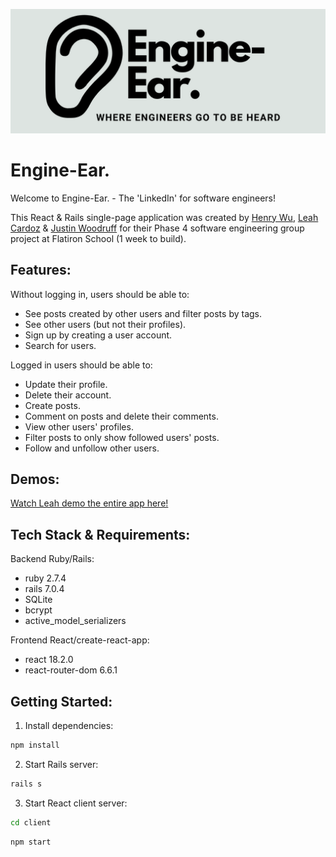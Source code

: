 ![Engine-Ear. Logo](./client/src/engine-ear-readme-logo1.png)

# Engine-Ear.

Welcome to Engine-Ear. - The 'LinkedIn' for software engineers!

This React & Rails single-page application was created by [Henry Wu](https://github.com/hhw67865), [Leah Cardoz](https://github.com/lcardoz) & [Justin Woodruff](https://github.com/di4bolik4l) for their Phase 4 software engineering group project at Flatiron School (1 week to build).

## Features:

Without logging in, users should be able to:
- See posts created by other users and filter posts by tags.
- See other users (but not their profiles).
- Sign up by creating a user account.
- Search for users.

Logged in users should be able to:
- Update their profile.
- Delete their account.
- Create posts.
- Comment on posts and delete their comments.
- View other users' profiles.
- Filter posts to only show followed users' posts.
- Follow and unfollow other users.

## Demos:

[Watch Leah demo the entire app here!](https://vimeo.com/799307351)

## Tech Stack & Requirements:

Backend Ruby/Rails:
- ruby 2.7.4
- rails 7.0.4
- SQLite
- bcrypt
- active_model_serializers

Frontend React/create-react-app:
- react 18.2.0
- react-router-dom 6.6.1

## Getting Started:

1. Install dependencies:

```sh
npm install
```

2. Start Rails server:

```sh
rails s
```

3. Start React client server:

```sh
cd client
```
```sh
npm start
```